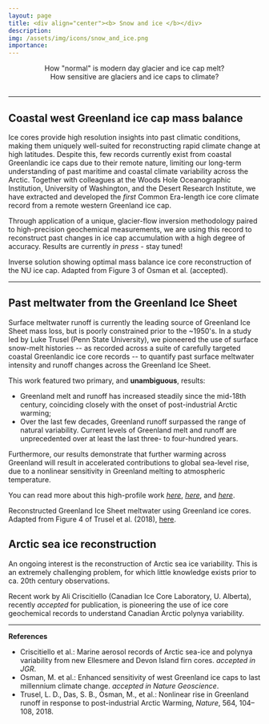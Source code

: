 ```yaml
---
layout: page
title: <div align="center"><b> Snow and ice </b></div>
description:
img: /assets/img/icons/snow_and_ice.png
importance:
---
```

<div align="center"><it> How "normal" is modern day glacier and ice cap melt? <br> How sensitive are glaciers and ice caps to climate? </it></div>
<br>

***

## Coastal west Greenland ice cap mass balance

Ice cores provide high resolution insights into past climatic conditions, making them uniquely well-suited for reconstructing rapid climate change at high latitudes. Despite this, few records currently exist from coastal Greenlandic ice caps due to their remote nature, limiting our long-term understanding of past maritime and coastal climate variability across the Arctic. Together with colleagues at the Woods Hole Oceanographic Institution, University of Washington, and the Desert Research Institute, we have extracted and developed the *first* Common Era-length ice core climate record from a remote western Greenland ice cap.

Through application of a unique, glacier-flow inversion methodology paired to high-precision geochemical measurements, we are using this record to reconstruct past changes in ice cap accumulation with a high degree of accuracy.  Results are currently *in press* - stay tuned!

<!-- First, we find strong evidence of abrupt and previously unknown hydroclimatic changes in west Greenland during the last millennium.  These changes illuminate both an enhanced sensitivity in coastal Greenlandic ice caps to past climatic forcing, while differing significantly from coeval high-elevation, interior Greenland ice core records that have previously been invoked in the interpretation of coastal climate conditions.  Further, we demonstrate a robust positive association between coastal west Greenland glacier growth and regional temperature variability during the last millennium, contrasting the strongly negative relationship observed across most Greenland glaciers today and predicted under future warming scenarios.   -->

<div class="row justify-content-sm-center">
    <div class="col-sm mt-3 mt-md-0">
        <img class="img-fluid rounded z-depth-1" src="{{ '/assets/img/projects/NU_web.png' | relative_url }}" alt="" title="NU ice core inversion"/>
    </div>
</div>
<div class="caption">
      Inverse solution showing optimal mass balance ice core reconstruction of the NU ice cap. Adapted from Figure 3 of Osman et al. (accepted).
</div>

***

## Past meltwater from the Greenland Ice Sheet

Surface meltwater runoff is currently the leading source of Greenland Ice Sheet mass loss, but is poorly constrained prior to the ~1950's. In a study led by Luke Trusel (Penn State University), we pioneered the use of surface snow-melt histories -- as recorded across a suite of carefully targeted coastal Greenlandic ice core records -- to quantify past surface meltwater intensity and runoff changes across the Greenland Ice Sheet.  

This work featured two primary, and **unambiguous**, results:
* Greenland melt and runoff has increased steadily since the mid-18th century, coinciding closely with the onset of post-industrial
Arctic warming;
* Over the last few decades, Greenland runoff surpassed the range of natural variability.  Current levels of Greenland melt and runoff are unprecedented over at least the last three- to four-hundred years.

Furthermore, our results demonstrate that further warming across Greenland will result in accelerated contributions to global sea-level rise, due to a nonlinear sensitivity in Greenland melting to atmospheric temperature.  

You can read more about this high-profile work <i><a href="https://www.nytimes.com/2019/01/21/climate/greenland-ice.html" target="_blank">here</a></i>, <i><a href="https://www.nationalgeographic.com/environment/article/greenland-ice-sheet-is-melting-faster-than-in-the-last-350-years" target="_blank">here</a></i>, and <i><a href="https://www.whoi.edu/press-room/news-release/greenland-ice-sheet-melt-off-the-charts-compared-with-past-four-centuries" target="_blank">here</a></i>.

<div class="row justify-content-sm-center">
    <div class="col-sm mt-3 mt-md-0">
        <img class="img-fluid rounded z-depth-1" src="{{ '/assets/img/projects/trusel_rec.png' | relative_url }}" alt="" title="Trusel GrIS meltwater reconstruction"/>
    </div>
</div>
<div class="caption">
    Reconstructed Greenland Ice Sheet meltwater using Greenland ice cores.  Adapted from Figure 4 of Trusel et al. (2018), <a href="https://www.nature.com/articles/s41586-018-0752-4" target="_blank">here</a>.
</div>

## Arctic sea ice reconstruction

An ongoing interest is the reconstruction of Arctic sea ice variability.  This is an extremely challenging problem, for which little knowledge exists prior to ca. 20th century observations.  

Recent work by Ali Criscitiello (Canadian Ice Core Laboratory, U. Alberta), recently *accepted* for publication, is pioneering the use of ice core geochemical records to understand Canadian Arctic polynya variability.  

***

**References**

* Criscitiello et al.: Marine aerosol records of Arctic sea-ice and polynya variability from new Ellesmere and Devon Island firn cores. *accepted in JGR*.
* Osman, M. et al.: Enhanced sensitivity of west Greenland ice caps to last millennium climate change. *accepted in Nature Geoscience*.
* Trusel, L. D., Das, S. B., Osman, M., et al.: Nonlinear rise in Greenland runoff in response to post-industrial Arctic Warming, *Nature*, 564, 104–108, 2018.
